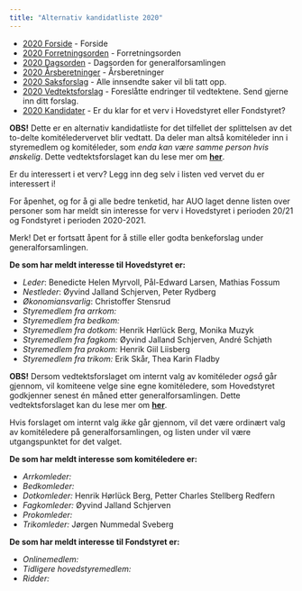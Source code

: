 ```yaml
---
title: "Alternativ kandidatliste 2020"
---
```


* [2020 Forside](/wiki/online/generalforsamlingen/genfors2020)   - Forside
* [2020 Forretningsorden](/wiki/online/generalforsamlingen/genfors2020/forretningsorden) - Forretningsorden
* [2020 Dagsorden](/wiki/online/generalforsamlingen/genfors2020/dagsorden) - Dagsorden for generalforsamlingen
* [2020 Årsberetninger](/wiki/online/generalforsamlingen/genfors2020/aarsberetninger) - Årsberetninger
* [2020 Saksforslag](/wiki/online/generalforsamlingen/genfors2020/saksforslag) - Alle innsendte saker vil bli tatt opp.
* [2020 Vedtektsforslag](/wiki/online/generalforsamlingen/genfors2020/vedtekstforslag) - Foreslåtte endringer til vedtektene. Send gjerne inn ditt forslag.
* [2020 Kandidater](/wiki/online/generalforsamlingen/genfors2020/valg) - Er du klar for et verv i Hovedstyret eller Fondstyret? 

**OBS!** Dette er en alternativ kandidatliste for det tilfellet der splittelsen av det to-delte komitéledervervet blir vedtatt. Da deler man altså komitéleder inn i styremedlem og komitéleder, som _enda kan være samme person hvis ønskelig_. Dette vedtektsforslaget kan du lese mer om [**her**](https://online.ntnu.no/wiki/online/generalforsamlingen/genfors2020/vedtekstforslag/#wiki-toc-forslag-23-splittelse-av-det-to-delte-vervet-auo).

Er du interessert i et verv? Legg inn deg selv i listen ved vervet du er interessert i!

For åpenhet, og for å gi alle bedre tenketid, har AUO laget denne listen over personer som har meldt sin interesse for verv i Hovedstyret i perioden 20/21 og Fondstyret i perioden 2020-2021.

Merk! Det er fortsatt åpent for å stille eller godta benkeforslag under generalforsamlingen.

**De som har meldt interesse til Hovedstyret er:**

* *Leder*: Benedicte Helen Myrvoll, Pål-Edward Larsen, Mathias Fossum
* *Nestleder*: Øyvind Jalland Schjerven, Peter Rydberg 
* *Økonomiansvarlig*: Christoffer Stensrud
* *Styremedlem fra arrkom:*
* *Styremedlem fra bedkom:*
* *Styremedlem fra dotkom:* Henrik Hørlück Berg, Monika Muzyk
* *Styremedlem fra fagkom:* Øyvind Jalland Schjerven, André Schjøth  
* *Styremedlem fra prokom:* Henrik Giil Liisberg 
* *Styremedlem fra trikom:* Erik Skår, Thea Karin Fladby

**OBS!** Dersom vedtektsforslaget om internt valg av komitéleder _også_ går gjennom, vil komiteene velge sine egne komitéledere, som Hovedstyret godkjenner senest én måned etter generalforsamlingen. Dette vedtektsforslaget kan du lese mer om [**her**](https://online.ntnu.no/wiki/online/generalforsamlingen/genfors2020/vedtekstforslag/#wiki-toc-forslag-24-godkjenning-av-lederkandidater).

Hvis forslaget om internt valg _ikke_ går gjennom, vil det være ordinært valg av komitéledere på generalforsamlingen, og listen under vil være utgangspunktet for det valget.

**De som har meldt interesse som komitéledere er:**

* *Arrkomleder:*
* *Bedkomleder:*
* *Dotkomleder:* Henrik Hørlück Berg, Petter Charles Stellberg Redfern
* *Fagkomleder:* Øyvind Jalland Schjerven  
* *Prokomleder:*
* *Trikomleder:* Jørgen Nummedal Sveberg


**De som har meldt interesse til Fondstyret er:**

* *Onlinemedlem:* 
* *Tidligere hovedstyremedlem:* 
* *Ridder:*